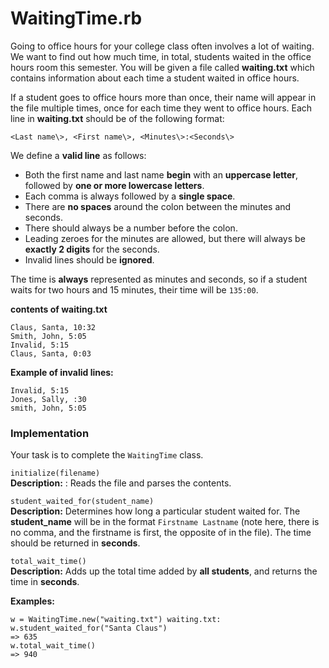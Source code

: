 # WaitingTime.rb
Going to office hours for your college class often involves a lot of waiting. We want to find out how much time, in total, students waited in the office hours room this semester. You will be given a file called **waiting.txt** which contains information about each time a student waited in office hours. 

If a student goes to office hours more than once, their name will appear in the file multiple times, once
for each time they went to office hours.
Each line in **waiting.txt** should be of the following format:

```
<Last name\>, <First name\>, <Minutes\>:<Seconds\>
```
 
We define a **valid line** as follows:
- Both the first name and last name **begin** with an **uppercase letter**, followed by **one or more lowercase letters**.
- Each comma is always followed by a **single space**.
- There are **no spaces** around the colon between the minutes and seconds.
- There should always be a number before the colon.
- Leading zeroes for the minutes are allowed, but there will always be **exactly 2 digits** for the seconds.
- Invalid lines should be **ignored**.

The time is **always** represented as minutes and seconds, so if a student waits for two hours and 15 minutes, their time will be `135:00`.

**contents of waiting.txt**  
```
Claus, Santa, 10:32
Smith, John, 5:05
Invalid, 5:15
Claus, Santa, 0:03
```

**Example of invalid lines:**
```
Invalid, 5:15
Jones, Sally, :30
smith, John, 5:05
```
  
### Implementation
Your task is to complete the `WaitingTime` class.

`initialize(filename)`  
**Description:** : Reads the file and parses the contents.

`student_waited_for(student_name)`  
**Description:**  Determines how long a particular student waited for. The **student_name** will be in the format `Firstname Lastname` (note here, there is no comma, and the firstname is first, the opposite of in the file). The time should be returned in **seconds**.

`total_wait_time()`  
**Description:** Adds up the total time added by **all students**, and returns the time in **seconds**.

**Examples:**
```
w = WaitingTime.new("waiting.txt") waiting.txt:
w.student_waited_for("Santa Claus")
=> 635
w.total_wait_time()
=> 940
```
